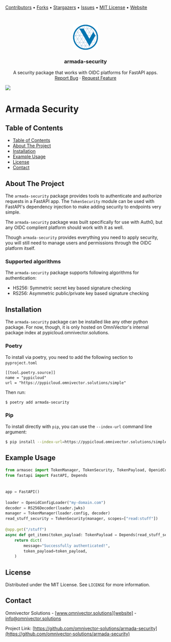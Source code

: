 [contributors-url]: https://github.com/omnivector-solutions/armada-security/graphs/contributors
[forks-url]: https://github.com/omnivector-solutions/armada-security/network/members
[stars-url]: https://github.com/omnivector-solutions/armada-security/stargazers
[issues-url]: https://github.com/omnivector-solutions/armada-security/issues
[license-url]: https://github.com/omnivector-solutions/armada-security/blob/master/LICENSE
[website]: https://www.omnivector.solutions
[infrastructure]: https://github.com/omnivector-solutions/infrastructure

[Contributors][contributors-url] •
[Forks][forks-url] •
[Stargazers][stars-url] •
[Issues][issues-url] •
[MIT License][license-url] •
[Website][website]

<!-- PROJECT LOGO -->
<br />
<p align="center">
  <a href="https://github.com/omnivector-solutions/armada-security">
    <img src=".images/logo.png" alt="Logo" width="80" height="80">
  </a>

  <h3 align="center">armada-security</h3>

  <p align="center">
    A security package that works with OIDC platforms for FastAPI apps.
    <br />
    <a href="https://github.com/omnivector-solutions/armada-security/issues">Report Bug</a>
    ·
    <a href="https://github.com/omnivector-solutions/armada-security/issues">Request Feature</a>
  </p>
</p>

[![](https://github.com/omnivector-solutions/armada-security/workflows/TestBuildReleaseEdge/badge.svg)](https://github.com/omnivector-solutions/armada-security-simulator/actions?query=workflow%3ATestBuildReleaseEdge)

# Armada Security

## Table of Contents

- [Table of Contents](#table-of-contents)
- [About The Project](#about-the-project)
- [Installation](#installation-backend)
- [Example Usage](#example-usage)
- [License](#license)
- [Contact](#contact)


## About The Project

The `armada-security` package provides tools to authenticate and authorize requests in a FastAPI
app.  The `TokenSecurity` module can be used with FastAPI's dependency injection to make adding
security to endpoints very simple.

The `armada-security` package was built specifically for use with Auth0, but any OIDC complient
platform should work with it as well.

Though `armada-security` provides everything you need to apply security, you will still need to
manage users and permissions through the OIDC platform itself.


### Supported algorithms

The `armada-security` package supports following algorithms for authentication:

* HS256: Symmetric secret key based signature checking
* RS256: Asymmetric public/private key based signature checking


## Installation

The `armada-security` package can be installed like any other python package. For now, though, it
is only hosted on OmniVector's internal package index at pypicloud.omnivector.solutions.


### Poetry

To install via poetry, you need to add the following section to `pyproject.toml`

```
[[tool.poetry.source]]
name = "pypicloud"
url = "https://pypicloud.omnivector.solutions/simple"
```

Then run:
```bash
$ poetry add armada-security
```


### Pip

To install directly with `pip`, you can use the `--index-url` command line argument:

```bash
$ pip install --index-url=https://pypicloud.omnivector.solutions/simple armada-security
```


## Example Usage

```python
from armasec import TokenManager, TokenSecurity, TokenPayload, OpenidConfigLoader
from fastapi import FastAPI, Depends


app = FastAPI()

loader = OpenidConfigLoader("my-domain.com")
decoder = RS256Decoder(loader.jwks)
manager = TokenManager(loader.config, decoder)
read_stuff_security = TokenSecurity(manager, scopes=["read:stuff"])

@app.get("/stuff")
async def get_items(token_payload: TokenPayload = Depends(read_stuff_security)):
    return dict(
        message="Successfully authenticated!",
        token_payload=token_payload,
    )
```


## License
Distributed under the MIT License. See `LICENSE` for more information.


## Contact
Omnivector Solutions - [www.omnivector.solutions][website] - <info@omnivector.solutions>

Project Link: [https://github.com/omnivector-solutions/armada-security](https://github.com/omnivector-solutions/armada-security)
